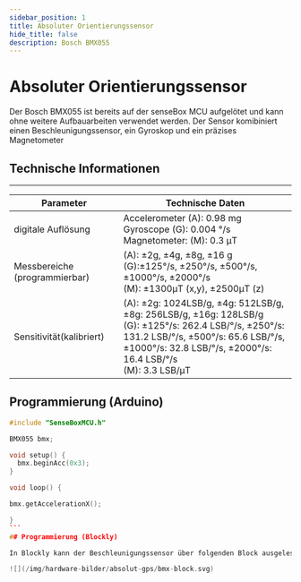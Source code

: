 ```yaml
---
sidebar_position: 1
title: Absoluter Orientierungssensor
hide_title: false
description: Bosch BMX055
---
```

# Absoluter Orientierungssensor

Der Bosch BMX055 ist bereits auf der senseBox MCU aufgelötet und kann ohne weitere Aufbauarbeiten verwendet werden. Der Sensor komibiniert einen Beschleunigungssensor, ein Gyroskop und ein präzises Magnetometer

## Technische Informationen

____________________________________________________________________
| Parameter | Technische Daten |
| --- | --- | 
|digitale Auflösung|Accelerometer (A): 0.98 mg <br/> Gyroscope (G): 0.004 °/s <br/> Magnetometer: (M): 0.3 μT |
| Messbereiche (programmierbar) |(A): ±2g, ±4g, ±8g, ±16 g <br/> (G):±125°/s, ±250°/s, ±500°/s, ±1000°/s, ±2000°/s <br/> (M): ±1300μT (x,y), ±2500μT (z) |
| Sensitivität(kalibriert)|  (A): ±2g: 1024LSB/g, ±4g: 512LSB/g, ±8g: 256LSB/g, ±16g: 128LSB/g <br/> (G): ±125°/s: 262.4 LSB/°/s, ±250°/s: 131.2 LSB/°/s, ±500°/s: 65.6 LSB/°/s, ±1000°/s: 32.8 LSB/°/s, ±2000°/s: 16.4 LSB/°/s <br/> (M): 3.3 LSB/μT |


<!-- | Parameter | Technische Daten |
| ------- | -------- |
| digitale Auflösung | Accelerometer (A): 0.98 mg Gyroscope (G): 0.004 °/s  Magnetometer: (M): 0.3 μT|
| Messbereiche (programmierbar) | (A): ±2g, ±4g, ±8g, ±16 g <br> (G):±125°/s, ±250°/s, ±500°/s, ±1000°/s, ±2000°/s <br> (M): ±1300μT (x,y), ±2500μT (z) |
| Sensitivität (kalibriert) | (A): ±2g: 1024LSB/g, ±4g: 512LSB/g, ±8g: 256LSB/g, ±16g: 128LSB/g, <br> (G): ±125°/s: 262.4 LSB/°/s, ±250°/s: 131.2 LSB/°/s, ±500°/s: 65.6 LSB/°/s, ±1000°/s: 32.8 LSB/°/s, ±2000°/s: 16.4 LSB/°/s <br> (M): 3.3 LSB/μT | -->


## Programmierung (Arduino)


````c++
#include "SenseBoxMCU.h"

BMX055 bmx;

void setup() {
  bmx.beginAcc(0x3);
}

void loop() {

bmx.getAccelerationX();

}
```
## Programmierung (Blockly)

In Blockly kann der Beschleunigungssensor über folgenden Block ausgelesen werden:

![](/img/hardware-bilder/absolut-gps/bmx-block.svg)
